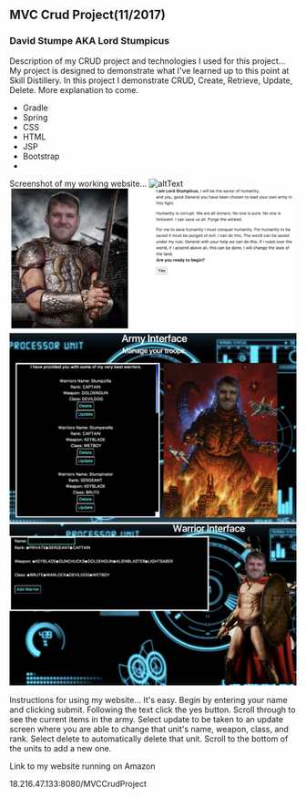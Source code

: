 ## MVC Crud Project(11/2017)
### David Stumpe AKA Lord Stumpicus
Description of my CRUD project and technologies I used for this project...
My project is designed to demonstrate what I've learned up to this point at Skill Distillery. In this project I demonstrate CRUD, Create, Retrieve, Update, Delete. More explanation to come.
* Gradle
* Spring
* CSS
* HTML
* JSP
* Bootstrap
* 

Screenshot of my working website...
![altText](WebContent/images/screenshot1.png "title") 
![altText](WebContent/images/screenshot2.png "title") 
![altText](WebContent/images/screenshot3.png "title") 
![altText](WebContent/images/screenshot4.png "title") 

Instructions for using my website...
It's easy. Begin by entering your name and clicking submit. 
Following the text click the yes button.
Scroll through to see the current items in the army.
Select update to be taken to an update screen where you are able to change that unit's name, weapon, class, and rank.
Select delete to automatically delete that unit.
Scroll to the bottom of the units to add a new one.

Link to my website running on Amazon

18.216.47.133:8080/MVCCrudProject
